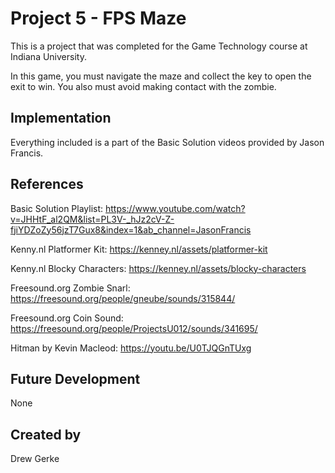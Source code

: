 # Project 5 - FPS Maze
This is a project that was completed for the Game Technology course at Indiana University.

In this game, you must navigate the maze and collect the key to open the exit to win. You also must avoid making contact with the zombie.

## Implementation
Everything included is a part of the Basic Solution videos provided by Jason Francis.

## References
Basic Solution Playlist: https://www.youtube.com/watch?v=JHHtF_al2QM&list=PL3V-_hJz2cV-Z-fjiYDZoZy56jzT7Gux8&index=1&ab_channel=JasonFrancis

Kenny.nl Platformer Kit: https://kenney.nl/assets/platformer-kit

Kenny.nl Blocky Characters: https://kenney.nl/assets/blocky-characters

Freesound.org Zombie Snarl: https://freesound.org/people/gneube/sounds/315844/

Freesound.org Coin Sound: https://freesound.org/people/ProjectsU012/sounds/341695/

Hitman by Kevin Macleod: https://youtu.be/U0TJQGnTUxg

## Future Development
None

## Created by
Drew Gerke
